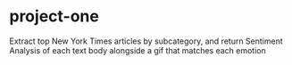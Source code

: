 # project-one

Extract top New York Times articles by subcategory, and return Sentiment Analysis of each text body alongside a gif that matches each emotion
